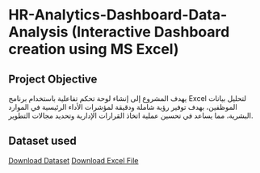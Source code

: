 # HR-Analytics-Dashboard-Data-Analysis (Interactive Dashboard creation using MS Excel)
## Project Objective
يهدف المشروع إلى إنشاء لوحة تحكم تفاعلية باستخدام برنامج Excel لتحليل بيانات الموظفين، بهدف توفير رؤية شاملة ودقيقة لمؤشرات الأداء الرئيسية في الموارد البشرية، مما يساعد في تحسين عملية اتخاذ القرارات الإدارية وتحديد مجالات التطوير.
## Dataset used
[Download Dataset](https://github.com/Mohamed-Nofal-DataAnalysis/HR-Analytics-Dashboard/blob/main/HR_Dataset%20.xlsx)
[Download Excel File](https://github.com/Mohamed-Nofal-DataAnalysis/HR-Analytics-Dashboard/blob/main/HR_Dataset%20.xlsx)

